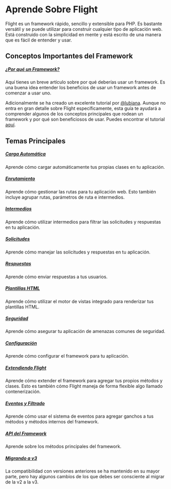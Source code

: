 # Aprende Sobre Flight

Flight es un framework rápido, sencillo y extensible para PHP. Es bastante versátil y se puede utilizar para construir cualquier tipo de aplicación web. Está construido con la simplicidad en mente y está escrito de una manera que es fácil de entender y usar.

## Conceptos Importantes del Framework

##### [¿Por qué un Framework?](/learn/why-frameworks)

Aquí tienes un breve artículo sobre por qué deberías usar un framework. Es una buena idea entender los beneficios de usar un framework antes de comenzar a usar uno.

Adicionalmente se ha creado un excelente tutorial por [@lubiana](https://git.php.fail/lubiana). Aunque no entra en gran detalle sobre Flight específicamente, esta guía te ayudará a comprender algunos de los conceptos principales que rodean un framework y por qué son beneficiosos de usar. Puedes encontrar el tutorial [aquí](https://git.php.fail/lubiana/no-framework-tutorial/src/branch/master/README.md).

## Temas Principales

##### [Carga Automática](/learn/autoloading)

Aprende cómo cargar automáticamente tus propias clases en tu aplicación.

##### [Enrutamiento](/learn/routing)

Aprende cómo gestionar las rutas para tu aplicación web. Esto también incluye agrupar rutas, parámetros de ruta e intermedios.

##### [Intermedios](/learn/middleware)

Aprende cómo utilizar intermedios para filtrar las solicitudes y respuestas en tu aplicación.

##### [Solicitudes](/learn/requests)

Aprende cómo manejar las solicitudes y respuestas en tu aplicación.

##### [Respuestas](/learn/responses)

Aprende cómo enviar respuestas a tus usuarios.

##### [Plantillas HTML](/learn/templates)

Aprende cómo utilizar el motor de vistas integrado para renderizar tus plantillas HTML.

##### [Seguridad](/learn/security)

Aprende cómo asegurar tu aplicación de amenazas comunes de seguridad.

##### [Configuración](/learn/configuration)

Aprende cómo configurar el framework para tu aplicación.

##### [Extendiendo Flight](/learn/extending)

Aprende cómo extender el framework para agregar tus propios métodos y clases. Esto es también cómo Flight maneja de forma flexible algo llamado contenerización.

##### [Eventos y Filtrado](/learn/filtering)

Aprende cómo usar el sistema de eventos para agregar ganchos a tus métodos y métodos internos del framework.

##### [API del Framework](/learn/api)

Aprende sobre los métodos principales del framework.

##### [Migrando a v3](/learn/migrating-to-v3)
La compatibilidad con versiones anteriores se ha mantenido en su mayor parte, pero hay algunos cambios de los que debes ser consciente al migrar de la v2 a la v3.
